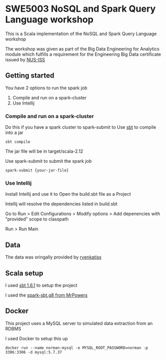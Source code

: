 # SWE5003 NoSQL and Spark Query Language workshop

This is a Scala implementation of the NoSQL and Spark Query Language workshop

The workshop was given as part of the Big Data Engineering for Analytics module which fulfills a requirement for the Engineering Big Data certificate issued by [NUS-ISS](https://www.iss.nus.edu.sg/)

## Getting started
You have 2 options to run the spark job
1. Compile and run on a spark-cluster
2. Use Intellij

### Compile and run on a spark-cluster
Do this if you have a spark cluster to spark-submit to
Use [sbt]((https://www.scala-sbt.org/)) to compile into a jar
```
sbt compile
```
The jar file will be in target/scala-2.12

Use spark-submit to submit the spark job
```
spark-submit {your-jar-file}
```

### Use Intellij
Install Intellij and use it to Open the build.sbt file as a Project

Intellij will resolve the dependencies listed in build.sbt

Go to Run > Edit Configurations > Modify options > Add depenencies with "provided" scope to classpath

Run > Run Main


## Data

The data was oringally provided by [rvenkatiss](https://github.com/rvenkatiss/BEAD_DATA)

## Scala setup

I used [sbt 1.6.1](https://www.scala-sbt.org/) to setup the project

I used the [spark-sbt.g8 from MrPowers](https://github.com/MrPowers/spark-sbt.g8)


## Docker

This project uses a MySQL server to simulated data extraction from an RDBMS

I used Docker to setup this up
```
docker run --name norman-mysql -e MYSQL_ROOT_PASSWORD=norman -p 3306:3306 -d mysql:5.7.37
```
